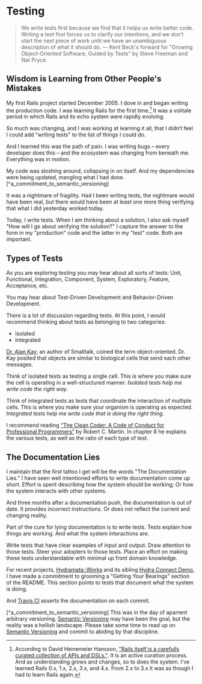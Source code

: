 # Testing

> We write tests first because we find that it helps us write better code.
> Writing a test first forces us to clarify our intentions, and we don’t start the next piece of work until we have an unambiguous description of what it should do.
> –- Kent Beck's forward for "Growing Object-Oriented Software, Guided by Tests" by Steve Freeman and Nat Pryce.

## Wisdom is Learning from Other People's Mistakes

My first Rails project started December 2005.
I dove in and began writing the production code.
I was learning Rails for the first time.[^learning_rails_for_the_first_time]
It was a volitale period in which Rails and its echo system were rapidly evolving.

So much was changing, and I was working at learning it all, that I didn’t feel I could add "writing tests" to the list of things I could do.

And I learned this was the path of pain.
I was writing bugs – every developer does this – and the ecosystem was changing from beneath me.
Everything was in motion.

My code was sloshing around, collapsing in on itself.
And my dependencies were being updated, mangling what I had done.[^a_commitment_to_semantic_versioning]

It was a nightmare of fragility.
Had I been writing tests, the nightmare would have been real, but there would have been at least one more thing verifying that what I did yesterday worked today.

Today, I write tests.
When I am thinking about a solution, I also ask myself "How will I go about verifying the solution?"
I capture the answer to the form in my "production" code and the latter in my "test" code.
Both are important.

## Types of Tests

As you are exploring testing you may hear about all sorts of tests: Unit, Functional, Integration, Component, System, Exploratory, Feature, Acceptance, etc.

You may hear about Test-Driven Development and Behavior-Driven Development.

There is a lot of discussion regarding tests. At this point, I would recommend thinking about tests as belonging to two categories:

* Isolated
* Integrated

[Dr. Alan Kay](http://en.wikipedia.org/wiki/Alan_Kay), an author of Smalltalk, coined the term object-oriented. Dr. Kay posited that objects are similar to biological cells that send each other messages.

Think of isolated tests as testing a single cell. This is where you make sure the cell is operating in a well-structured manner. *Isolated tests help me write code the right way.*

Think of integrated tests as tests that coordinate the interaction of multiple cells. This is where you make sure your organism is operating as expected. *Integrated tests help me write code that is doing the right thing.*

I recommend reading [“The Clean Coder: A Code of Conduct for Professional Programmers”](http://www.amazon.com/The-Clean-Coder-Professional-Programmers/dp/0137081073) by Robert C. Martin. In chapter 8 he explains the various tests, as well as the ratio of each type of test.

## The Documentation Lies

I maintain that the first tattoo I get will be the words "The Documentation Lies."
I have seen well intentioned efforts to write documentation come up short.
Effort is spent describing how the system should be working; Or how the system interacts with other systems.

And three months after a documentation push, the documentation is out of date.
It provides incorrect instructions.
Or does not reflect the current and changing reality.

Part of the cure for lying documentation is to write tests.
Tests explain how things are working.
And what the system interactions are.

Write tests that have clear examples of input and output.
Draw attention to those tests.
Steer your adopters to those tests.
Place an effort on making these tests understandable with minimal up front domain knowledge.

For recent projects, [Hydramata::Works](https://github.com/ndlib/hydramata-works) and its sibling [Hydra Connect Demo](https://github.com/ndlib/hydra_connect_demo), I have made a commitment to grooming a "Getting Your Bearings" section of the README.
This section points to tests that document what the system is doing.

And [Travis CI](http://travis-ci.org) asserts the documentation on each commit.


[^learning_rails_for_the_first_time]: According to David Heinemeier Hansson, ["Rails itself is a carefully curated collection of APIs and DSLs."](http://david.heinemeierhansson.com/2012/the-parley-letter.html).
It is an active curation process. And as understanding grows and changes, so to does the system. I've learned Rails 0.x, 1.x, 2.x, 3.x, and 4.x. From 2.x to 3.x it was as though I had to learn Rails again.

[^a_commitment_to_semantic_versioning] This was in the day of aparrent arbitrary versioning. [Semantic Versioning](http://semver.org/) may have been the goal, but the reality was a hellish landscape. Please take some time to read up on [Semantic Versioning](http://semver.org/) and commit to abiding by that discipline.